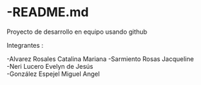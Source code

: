 # -README.md
Proyecto de desarrollo en equipo usando github

Integrantes :

-Alvarez Rosales Catalina Mariana
-Sarmiento Rosas Jacqueline  
-Neri Lucero Evelyn de Jesús  
-González Espejel Miguel Angel
